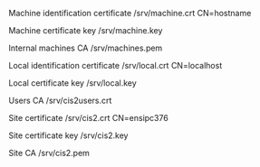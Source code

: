 Machine identification certificate
    /srv/machine.crt
    CN=hostname

Machine certificate key
    /srv/machine.key

Internal machines CA
    /srv/machines.pem


Local identification certificate
    /srv/local.crt
    CN=localhost

Local certificate key
    /srv/local.key

Users CA
    /srv/cis2users.crt


Site certificate
	/srv/cis2.crt
	CN=ensipc376

Site certificate key
	/srv/cis2.key

Site CA
	/srv/cis2.pem
